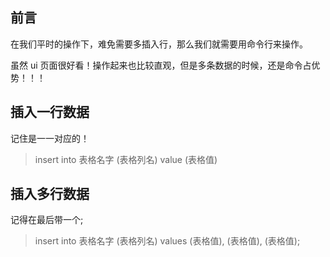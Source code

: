 ## 前言

在我们平时的操作下，难免需要多插入行，那么我们就需要用命令行来操作。

虽然 ui 页面很好看！操作起来也比较直观，但是多条数据的时候，还是命令占优势！！！

## 插入一行数据

记住是一一对应的！

> insert into 表格名字 (表格列名) value (表格值)

## 插入多行数据

记得在最后带一个;

> insert into 表格名字 (表格列名)
> values (表格值),
> (表格值),
> (表格值);
